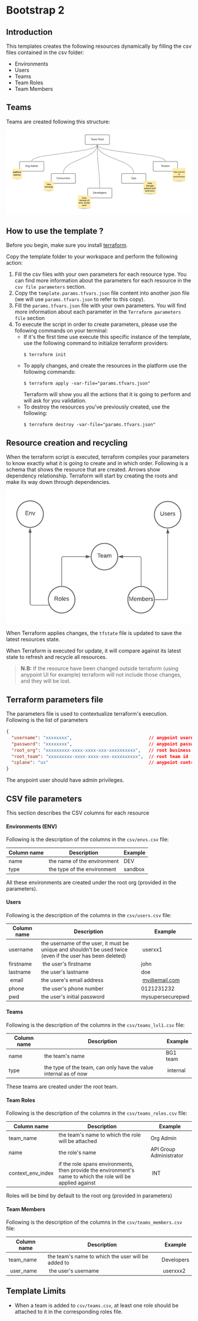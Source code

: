# Bootstrap 2

## Introduction
This templates creates the following resources dynamically by filling the csv files contained in the csv folder:
- Environments
- Users
- Teams
- Team Roles
- Team Members

## Teams
Teams are created following this structure:

![alt text](resources/teams_struct.png "Teams structure")


## How to use the template ? 
Before you begin, make sure you install [terraform](https://learn.hashicorp.com/tutorials/terraform/install-cli).

Copy the template folder to your workspace and perform the following action: 

1. Fill the csv files with your own parameters for each resource type. You can find more information about the parameters for each resource in the `csv file parameters` section.
2. Copy the `template.params.tfvars.json` file content into another json file (we will use `params.tfvars.json` to refer to this copy).
3. Fill the `params.tfvars.json` file with your own parameters. You will find more information about each parameter in the `Terraform parameters file` section
4. To execute the script in order to create parameters, please use the following commands on your terminal:
    * If it's the first time use execute this specific instance of the template, use the following command to initialize terraform providers: 
      ```shell
      $ terraform init  
      ```
    * To apply changes, and create the resources in the platform use the following commands: 
      ```shell
      $ terraform apply -var-file="params.tfvars.json"
      ```
      Terraform will show you all the actions that it is going to perform and will ask for you validation. 
    * To destroy the resources you've previously created, use the following:
      ```shell
      $ terraform destroy -var-file="params.tfvars.json"
      ```

## Resource creation and recycling
When the terraform script is executed, terraform compiles your parameters to know exactly what it is going to create and in which order. Following is a schema that shows the resource that are created. Arrows show dependency relationship. Terraform will start by creating the roots and make its way down through dependencies. 

![alt text](resources/terraform_plan.png "Terraform plan")

When Terraform applies changes, the `tfstate` file is updated to save the latest resources state.

When Terraform is executed for update, it will compare against its latest state to refresh and recycle all resources. 

> **N.B:** If the resource have been changed outside terraform (using anypoint UI for example) terraform will not include those changes, and they will be lost.

## Terraform parameters file
The parameters file is used to contextualize terraform's execution. Following is the list of parameters
```json
{
  "username": "xxxxxxxx",                             // anypoint username 
  "password": "xxxxxxxx",                             // anypoint password
  "root_org": "xxxxxxxxx-xxxx-xxxx-xxx-xxxxxxxxxx",   // root business group id
  "root_team": "xxxxxxxxx-xxxx-xxxx-xxx-xxxxxxxxxx",  // root team id
  "cplane": "us"                                      // anypoint control plane
}
```

The anypoint user should have admin privileges.  

## CSV file parameters
This section describes the CSV columns for each resource

#### Environments (ENV)
Following is the description of the columns in the `csv/envs.csv` file:

| Column name   | Description | Example|
| -----------   | ----------- | ------ |
| name          | the name of the environment | DEV |
| type          | the type of the environment | sandbox | 

All these environments are created under the root org (provided in the parameters).

#### Users
Following is the description of the columns in the `csv/users.csv` file:

| Column name   | Description | Example|
| -----------   | ----------- | ------ |
| username      | the username of the user, it must be unique and shouldn't be used twice (even if the user has been deleted) | userxx1 |
| firstname     | the user's firstname | john |
| lastname      | the user's lastname  | doe  |
| email         | the usere's email address | my@email.com |
| phone         | the user's phone number   | 0121231232   |
| pwd           | the user's initial password | mysupersecurepwd |


#### Teams
Following is the description of the columns in the `csv/teams_lvl1.csv` file:

| Column name   | Description | Example|
| -----------   | ----------- | ------ |
| name          | the team's name | BG1 team |
| type          | the type of the team, can only have the value internal as of now | internal |

These teams are created under the root team.

#### Team Roles
Following is the description of the columns in the `csv/teams_roles.csv` file:

| Column name   | Description | Example|
| -----------   | ----------- | ------ |
| team_name    | the team's name to which the role will be attached | Org Admin |
| name          | the role's name | API Group Administrator |
| context_env_index | if the role spans environments, then provide the environment's name to which the role will be applied against | INT |

Roles will be bind by default to the root org (provided in parameters)

#### Team Members
Following is the description of the columns in the `csv/teams_members.csv` file:


| Column name   | Description | Example|
| -----------   | ----------- | ------ |
| team_name     | the team's name to which the user will be added to | Developers |
| user_name     | the user's username | userxxx2 |


## Template Limits

* When a team is added to `csv/teams.csv`, at least one role should be attached to it in the corresponding roles file.



